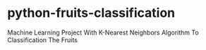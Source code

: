# python-fruits-classification
Machine Learning Project With K-Nearest Neighbors Algorithm To Classification The Fruits
